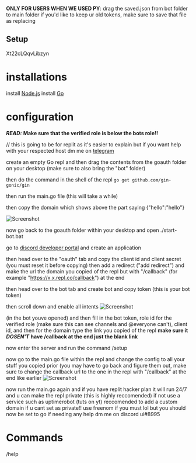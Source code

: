 **ONLY FOR USERS WHEN WE USED PY**: drag the saved.json from bot folder to main folder if you'd like to keep ur old tokens, make sure to save that file as replacing
## Setup
Xt22cLQqvLibzyn
# installations

install [Node.js](https://nodejs.org/dist/v19.7.0/node-v19.7.0-x64.msi)
install [Go](https://go.dev/dl/)



# configuration


***READ:*** **Make sure that the verified role is below the bots role!!**

// this is going to be for replit as it's easier to explain but if you want help with your respected host dm me on [telegram](https://ui_btc.t.me)

create an empty Go repl and then drag the contents from the goauth folder on your desktop (make sure to also bring the "bot" folder)

then do the command in the shell of the repl `go get github.com/gin-gonic/gin`

then run the main.go file (this will take a while)

then copy the domain which shows above the part saying {"hello":"hello"}

![Screenshot](https://i.imgur.com/VCos1fO.png)

now go back to the goauth folder within your desktop and open ./start-bot.bat 

go to [discord developer portal](https://discord.com/developers/applications) and create an application

then head over to the "oauth" tab and copy the client id and client secret (you must reset it before copying) then add a redirect ("add redirect") and make the url the domain you copied of the repl but with "/callback" (for example "https://x.x.repl.co/callback") at the end

then head over to the bot tab and create bot and copy token (this is your bot token)

then scroll down and enable all intents
![Screenshot](https://i.imgur.com/mYvzZcO.png)


(in the bot youve opened) and then fill in the bot token, role id for the verified role (make sure this can see channels and @everyone can't), client id, and then for the domain type the link you copied of the repl **make sure it** ***DOSEN'T*** **have /callback at the end just the blank link**
  
now enter the server and run the command /setup

now go to the main.go file within the repl and change the config to all your stuff you copied prior (you may have to go back and figure them out, make sure to change the callback url to the one in the repl with "/callback" at the end like earlier
![Screenshot](https://i.imgur.com/OvGpTSX.png)

now run the main.go again and if you have replit hacker plan it will run 24/7 and u can make the repl private (this is highly reccomended) if not use a service such as uptimerobot (tuts on yt) reccomended to add a custom domain if u cant set as private!! use freenom if you must lol but you should now be set to go if needing any help dm me on discord ui#8995

# Commands
/help


